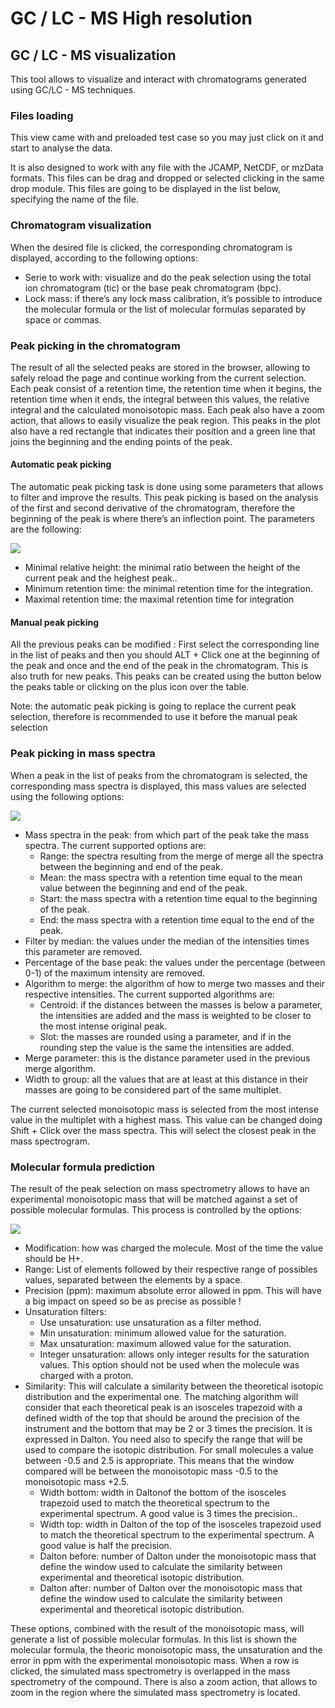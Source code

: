 # GC / LC - MS High resolution

## GC / LC - MS visualization

This tool allows to visualize and interact with chromatograms generated using GC/LC - MS techniques.

### Files loading

This view came with and preloaded test case so you may just click on it and start to analyse the data.

It is also designed to work with any file with the JCAMP, NetCDF, or mzData formats. This files can be drag and dropped or selected clicking in the same drop module. This files are going to be displayed in the list below, specifying the name of the file.

### Chromatogram visualization

When the desired file is clicked, the corresponding chromatogram is displayed, according to the following options:

* Serie to work with: visualize and do the  peak selection using the total ion chromatogram \(tic\) or the base peak chromatogram \(bpc\).
* Lock mass: if there’s any lock mass calibration, it’s possible to introduce the molecular formula or the list of molecular formulas separated by space or commas.

### Peak picking in the chromatogram

The result of all the selected peaks are stored in the browser, allowing to safely reload the page and continue working from the current selection. Each peak consist of a retention time, the retention time when it begins, the retention time when it ends, the integral between this values, the relative integral and the calculated monoisotopic mass. Each peak also have a zoom action, that allows to easily visualize the peak region. This peaks in the plot also have a red rectangle that indicates their position and a green line that joins the beginning and the ending points of the peak.

#### Automatic peak picking

The automatic peak picking task is done using some parameters that allows to filter and improve the results. This peak picking is based on the analysis of the first and second derivative of the chromatogram, therefore the beginning of the peak is where there’s an inflection point. The parameters are the following:

![](https://lh6.googleusercontent.com/g8qdngHLJ_9NFieCCoWslFiSGle01vmZY9_PrzDhrki8bzkCqGeChgkdheuiRzPHd3kaxy--FQPEG2NiRHgpy5Vvj6BVjz_2-fzJfbyRL5KCtysHtJ0Dx6ET_9PW83jCy-w9pLYH)

* Minimal relative height: the minimal ratio between the height  of the current peak and the heighest peak..
* Minimum retention time: the minimal retention time for the integration.
* Maximal retention time: the maximal retention time for integration

#### Manual peak picking

All the previous peaks can be modified : First select the corresponding line in the list of peaks and then you should ALT + Click one at the beginning of the peak and once and the end of the peak in the chromatogram. This is also truth for new peaks. This peaks can be created using the button below the peaks table or clicking on the plus icon over the table.  


Note: the automatic peak picking is going to replace the current peak selection, therefore is recommended to use it before the manual peak selection

### Peak picking in mass spectra

When a peak in the list of peaks from the chromatogram is selected, the corresponding mass spectra is displayed, this mass values are selected using the following options:

![](https://lh5.googleusercontent.com/SYltT35ZPRKEQbG-9GaOOVNqHk4YvTwGfP2h6LMmSJ7QdnfExbZ6m45tfUZPl_ewDmqGZS2FKmMLij_uqrLPBjRLC6LR0YTG87Mkp_laTqHvOH819zrVyQmJF372qbTWyj26twmW)

* Mass spectra in the peak: from which part of the peak take the mass spectra. The current supported options are:
  * Range: the spectra resulting from the merge of merge all the spectra between the beginning and end of the peak.
  * Mean: the mass spectra with a retention time equal to the mean value between the beginning and end of the peak.
  * Start: the mass spectra with a retention time equal to the beginning of the peak.
  * End: the mass spectra with a retention time equal to the end of the peak.
* Filter by median: the values under the median of the intensities times this parameter are removed.
* Percentage of the base peak: the values under the percentage \(between 0-1\) of the maximum intensity are removed.
* Algorithm to merge: the algorithm of how to merge two masses and their respective intensities. The current supported algorithms are:
  * Centroid: if the distances between the masses is below a parameter, the intensities are added and the mass is weighted to be closer to the most intense original peak.
  * Slot: the masses are rounded using a parameter, and if in the rounding step the value is the same the intensities are added.
* Merge parameter: this is the distance parameter used in the previous merge algorithm.
* Width to group: all the values that are at least at this distance in their masses are going to be considered part of the same multiplet.

The current selected monoisotopic mass is selected from the most intense value in the multiplet with a highest mass. This value can be changed doing Shift + Click over the mass spectra. This will select the closest peak in the mass spectrogram.

### Molecular formula prediction

The result of the peak selection on mass spectrometry allows to have an experimental monoisotopic mass that will be matched against a set of possible molecular formulas. This process is controlled by the options:

![](https://lh5.googleusercontent.com/I39e0EUifIqN4Vd1ibOVWf-TYjdncudgDWJVroU7Q_cLG9wxcxalmKNkgdgKldjKGoTZjzLtK3Jkh1epIPQFUwrIihsdn55hSuNTzpqArhWcOxATQVbwt20aApdUu95RS2Mmub9k)

* Modification: how was charged the molecule. Most of the time the value should be H+.
* Range: List of elements followed by their respective range of possibles values, separated between the elements by a space.
* Precision \(ppm\): maximum absolute error allowed in ppm. This will have a big impact on speed so be as precise as possible !
* Unsaturation filters:
  * Use unsaturation: use unsaturation as a filter method.
  * Min unsaturation: minimum allowed value for the saturation.
  * Max unsaturation: maximum allowed value for the saturation.
  * Integer unsaturation: allows only integer results for the saturation values. This option should not be used when the molecule was charged with a proton.
* Similarity: This will calculate a similarity between the theoretical isotopic distribution and the experimental one. The matching algorithm will consider that each theoretical peak is an isosceles trapezoid with a defined width of the top that should be around the precision of the instrument and the bottom that may be 2 or 3 times the precision. It is expressed in Dalton. You need also  to specify the range that will be used to compare the isotopic distribution. For small molecules a value between -0.5 and 2.5 is appropriate. This means that the window compared will be between the monoisotopic mass -0.5 to the monoisotopic mass +2.5.
  * Width bottom: width in Daltonof the bottom of the isosceles trapezoid used to match the theoretical spectrum to the experimental spectrum. A good value is 3 times the precision..
  * Width top: width in Dalton of the top of the isosceles trapezoid used to match the theoretical spectrum to the experimental spectrum. A good value is half the precision.
  * Dalton before: number of Dalton under the monoisotopic mass that define the window used to calculate the similarity between experimental and theoretical isotopic distribution.
  * Dalton after: number of Dalton over the monoisotopic mass that define the window used to calculate the similarity between experimental and theoretical isotopic distribution.

These options, combined with the result of the monoisotopic mass, will generate a list of possible molecular formulas. In this list is shown the molecular formula, the theoric monoisotopic mass, the unsaturation and the error in ppm with the experimental monoisotopic mass. When a row is clicked, the simulated mass spectrometry is overlapped in the mass spectrometry of the compound. There is also a zoom action, that allows to zoom in the region where the simulated mass spectrometry is located.  


